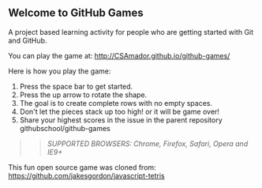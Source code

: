 ## Welcome to GitHub Games

A project based learning activity for people who are getting started with Git and GitHub.

You can play the game at: http://CSAmador.github.io/github-games/

Here is how you play the game:
1. Press the space bar to get started.
2. Press the up arrow to rotate the shape.
3. The goal is to create complete rows with no empty spaces.
4. Don't let the pieces stack up too high! or it will be game over!
5. Share your highest scores in the issue in the parent repository githubschool/github-games



>> _*SUPPORTED BROWSERS*: Chrome, Firefox, Safari, Opera and IE9+_

This fun open source game was cloned from: https://github.com/jakesgordon/javascript-tetris
